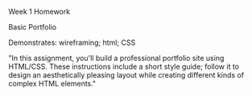 Week 1 Homework

Basic Portfolio

Demonstrates: 
wireframing; 
html; 
CSS

"In this assignment, you'll build a professional portfolio site using HTML/CSS. These instructions include a short style guide; follow it to design an aesthetically pleasing layout while creating different kinds of complex HTML elements."
